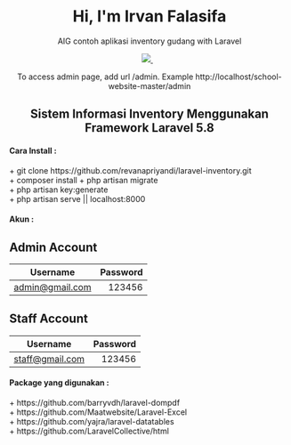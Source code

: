 

<h1 align='center'>
  Hi, I'm Irvan Falasifa
</h1>

<p align='center'>
  AIG contoh aplikasi inventory gudang with Laravel
</p>

<p align='center'>
 <a href='mailto:irvan.falasfia@gmail.com'> 
  <img src="https://img.shields.io/badge/mail%20box-EA4335?style=for-the-badge&logo=Gmail&logoColor=white" /> 
 </a>&nbsp;&nbsp;
  
</p>

<p align='center'>
  To access admin page, add url /admin. Example http://localhost/school-website-master/admin
</p>


<h2 align="center"> Sistem Informasi Inventory Menggunakan Framework Laravel 5.8</h2>

<h4>Cara Install : </h4>
+ git clone https://github.com/revanapriyandi/laravel-inventory.git<br>
+ composer install
+ php artisan migrate<br>
+ php artisan key:generate<br>
+ php artisan serve || localhost:8000

<h4>Akun : </h4>

## Admin Account
|    Username    | Password |
|:--------------:|---------:|
| admin@gmail.com | 123456  |

## Staff Account
|    Username    | Password |
|:--------------:|---------:|
| staff@gmail.com | 123456 |


<h4>Package yang digunakan :</h4>
+ https://github.com/barryvdh/laravel-dompdf<br>
+ https://github.com/Maatwebsite/Laravel-Excel<br>
+ https://github.com/yajra/laravel-datatables<br>
+ https://github.com/LaravelCollective/html
